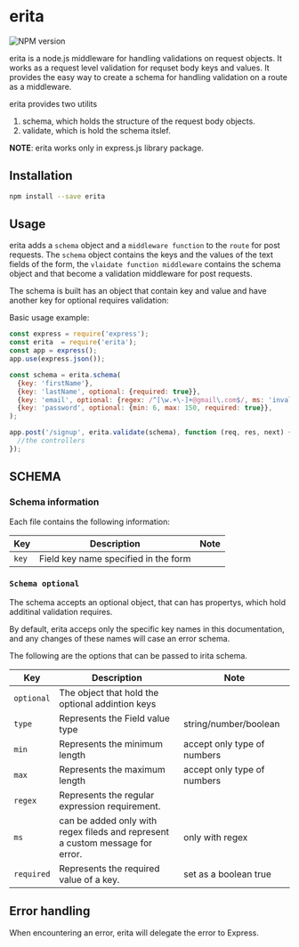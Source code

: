 # erita

 ![NPM version](https://img.shields.io/npm/v/erita)

erita is a node.js middleware for handling validations on request objects.
It works as a request level validation for requset body keys and values.
It provides the easy way to create a schema for handling validation on a route as a middleware.

erita provides two utilits

1. schema, which holds the structure of the request body objects.
2. validate, which is hold the schema itslef.

**NOTE**: erita works only in express.js library package.

## Installation

```sh
npm install --save erita
```

## Usage

erita adds a `schema` object and a `middleware function` to the `route` for post requests. The `schema` object contains the keys and the values of the text fields of the form, the `vlaidate function middleware`
contains the schema object and that become a validation middleware for post requests.

The schema is built has an object that contain key and value and have another key for optional requires validation:

Basic usage example:

```javascript
const express = require('express');
const erita  = require('erita');
const app = express();
app.use(express.json());

const schema = erita.schema(
  {key: 'firstName'},
  {key: 'lastName', optional: {required: true}},
  {key: 'email', optional: {regex: /^[\w.+\-]+@gmail\.com$/, ms: 'invalid email', required: true}},
  {key: 'password', optional: {min: 6, max: 150, required: true}},
);

app.post('/signup', erita.validate(schema), function (req, res, next) {
  //the controllers
});
```

## SCHEMA

### Schema information

Each file contains the following information:

Key | Description | Note
--- | --- | ---
`key` | Field key name specified in the form |

### `Schema optional`

The schema accepts an optional object, that can has propertys, which hold additinal validation requires.

By default, erita acceps only the specific key names in this documentation, and any changes of these names will case an error schema.

The following are the options that can be passed to irita schema.

Key | Description | Note
--- | --- | ---
`optional` | The object that hold the optional addintion keys |
`type` | Represents the Field value type | string/number/boolean
`min` | Represents the minimum length | accept only type of numbers
`max` | Represents the maximum length | accept only type of numbers
`regex` | Represents the regular expression requirement. |
`ms` | can be added only with regex fileds and represent a custom message for error. | only with regex
`required` | Represents the required value of a key. | set as a boolean true

## Error handling

When encountering an error, erita will delegate the error to Express.
